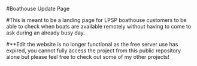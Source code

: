 #Boathouse Update Page

#This is meant to be a landing page for LPSP boathouse customers to be able to check when boats are available remotely without having to come to ask during an already busy day. 

#**Edit the website is no longer functional as the free server use has expired, you cannot fully access the project from this public repository alone but please feel free to check out some of my other projects!
